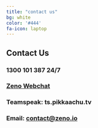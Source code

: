 ```yaml
---
title: "contact us"
bg: white
color: '#444'
fa-icon: laptop
---
```


## Contact Us
### 1300 101 387 24/7
### [Zeno Webchat](http://webchat.zeno.io)
### Teamspeak: ts.pikkaachu.tv
### Email: contact@zeno.io
